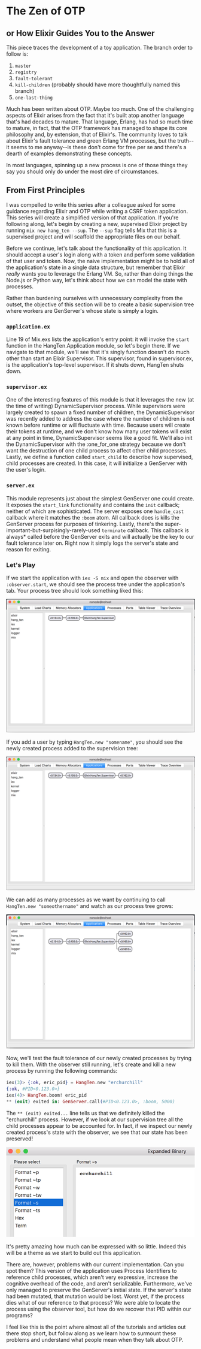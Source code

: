 # The Zen of OTP
## or How Elixir Guides You to the Answer

This piece traces the development of a toy application. The branch order to follow is:

1. `master`
2. `registry`
3. `fault-tolerant`
4. `kill-children` (probably should have more thoughtfully named this branch)
5. `one-last-thing`

Much has been written about OTP. Maybe too much. One of the challenging aspects of Elixir arises from the fact that it's built atop another language that's had decades to mature. That language, Erlang, has had so much time to mature, in fact, that the OTP framework has managed to shape its core philosophy and, by extension, that of Elixir's. The community loves to talk about Elixir's fault tolerance and green Erlang VM processes, but the truth--it seems to me anyway--is these don't come for free per se and there's a dearth of examples demonstrating these concepts.

In most languages, spinning up a new process is one of those things they say you should only do under the most dire of circumstances.

## From First Principles

I was compelled to write this series after a colleague asked for some guidance regarding Elixir and OTP while writing a CSRF token application. This series will create a simplified version of that application. If you're following along, let's begin by creating a new, supervised Elixir project by running `mix new hang_ten --sup`. The `--sup` flag tells Mix that this is a supervised project and will scaffold the appropriate files on our behalf.

Before we continue, let's talk about the functionality of this application. It should accept a user's login along with a token and perform some validation of that user and token. Now, the naive implementation might be to hold all of the application's state in a single data structure, but remember that Elixir _really_ wants you to leverage the Erlang VM. So, rather than doing things the Node.js or Python way, let's think about how we can model the state with processes.

Rather than burdening ourselves with unnecessary complexity from the outset, the objective of this section will be to create a basic supervision tree where workers are GenServer's whose state is simply a login.

### `application.ex`

Line 19 of Mix.exs lists the application's entry point: it will invoke the `start` function in the HangTen.Application module, so let's begin there. If we navigate to that module, we'll see that it's singly function doesn't do much other than start an Elixir Supervisor. This supervisor, found in supervisor.ex, is the application's top-level supervisor. If it shuts down, HangTen shuts down. 

### `supervisor.ex`

One of the interesting features of this module is that it leverages the new (at the time of writing) DynamicSupervisor process. While supervisors were largely created to spawn a fixed number of children, the DynamicSupervisor was recently added to address the case where the number of children is not known before runtime or will fluctuate with time. Because users will create their tokens at runtime, and we don't know how many user tokens will exist at any point in time, DynamicSupervisor seems like a good fit. We'll also init the DynamicSupervisor with the :one_for_one strategy because we don't want the destruction of one child process to affect other child processes. Lastly, we define a function called `start_child` to describe how supervised, child processes are created. In this case, it will initialize a GenServer with the user's login.

### `server.ex`

This module represents just about the simplest GenServer one could create. It exposes the `start_link` functionality and contains the `init` callback; neither of which are sophisticated. The server exposes one `handle_cast` callback where it matches the `:boom` atom. All callback does is kills the GenServer process for purposes of tinkering. Lastly, there's the super-important-but-surpisingly-rarely-used `terminate` callback. This callback is always* called before the GenServer exits and will actually be the key to our fault tolerance later on. Right now it simply logs the server's state and reason for exiting.

### Let's Play

If we start the application with `iex -S mix` and open the observer with `:observer.start`, we should see the process tree under the application's tab. Your process tree should look something liked this:

![](assets/1.png)

If you add a user by typing `HangTen.new "somename"`, you should see the newly created process added to the supervision tree:

![](assets/2.png)

We can add as many processes as we want by continuing to call `HangTen.new "someothername"` and watch as our process tree grows:

![](assets/3.png)

Now, we'll test the fault tolerance of our newly created processes by trying to kill them. With the observer still running, let's create and kill a new process by running the following commands:

```elixir
iex(3)> {:ok, eric_pid} = HangTen.new "erchurchill"
{:ok, #PID<0.123.0>}
iex(4)> HangTen.boom! eric_pid
** (exit) exited in: GenServer.call(#PID<0.123.0>, :boom, 5000) 
```

The `** (exit) exited...` line tells us that we definitely killed the "erchurchill" process. However, if we look at our supervision tree all the child processes appear to be accounted for. In fact, if we inspect our newly created process's state with the observer, we see that our state has been preserved!

![](assets/4.png)

It's pretty amazing how much can be expressed with so little. Indeed this will be a theme as we start to build out this application.

There are, however, problems with our current implementation. Can you spot them? This version of the application uses Process Identifiers to reference child processes, which aren't very expressive, increase the cognitive overhead of the code, and aren't serializable. Furthermore, we've only managed to preserve the GenServer's initial state. If the server's state had been mutated, that mutation would be lost. Worst yet, if the process dies what of our reference to that process? We were able to locate the process using the observer tool, but how do we recover that PID within our programs? 

I feel like this is the point where almost all of the tutorials and articles out there stop short, but follow along as we learn how to surmount these problems and understand what people mean when they talk about OTP.
